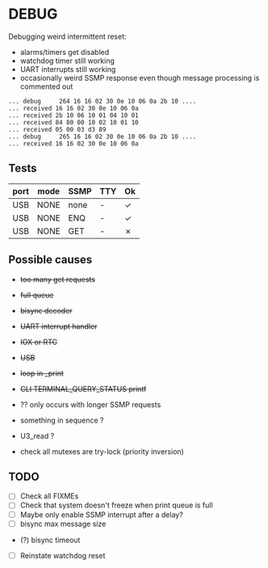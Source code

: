 # DEBUG

Debugging weird intermittent reset:
- alarms/timers get disabled
- watchdog timer still working
- UART interrupts still working
- occasionally weird SSMP response even though message processing is commented out
```
... debug     264 16 16 02 30 0e 10 06 0a 2b 10 ....
... received 16 16 02 30 0e 10 06 0a
... received 2b 10 06 10 01 04 10 01
... received 84 80 00 10 02 10 01 10
... received 05 00 03 d3 89
... debug     265 16 16 02 30 0e 10 06 0a 2b 10 ....
... received 16 16 02 30 0e 10 06 0a
```

## Tests

| port | mode | SSMP | TTY     | Ok |
|------|------|------|---------|----|
| USB  | NONE | none | -       | ✓  |
| USB  | NONE | ENQ  | -       | ✓  |
| USB  | NONE | GET  | -       | ✗  |

## Possible causes

- ~~too many get requests~~
- ~~full queue~~
- ~~bisync decoder~~
- ~~UART interrupt handler~~
- ~~IOX or RTC~~
- ~~USB~~
- ~~loop in _print~~
- ~~CLI TERMINAL_QUERY_STATUS printf~~

- ?? only occurs with longer SSMP requests
- something in sequence ? 
- U3_read ?
- check all mutexes are try-lock (priority inversion) 

## TODO
- [ ] Check all FIXMEs
- [ ] Check that system doesn't freeze when print queue is full 
- [ ] Maybe only enable SSMP interrupt after a delay? 
- [ ] bisync max message size
- (?) bisync timeout
- [ ] Reinstate watchdog reset

